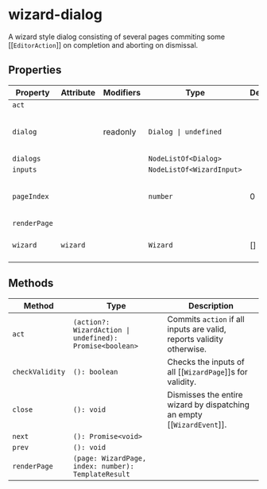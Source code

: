 # wizard-dialog

A wizard style dialog consisting of several pages commiting some
[[`EditorAction`]] on completion and aborting on dismissal.

## Properties

| Property     | Attribute | Modifiers | Type                      | Default | Description                                      |
|--------------|-----------|-----------|---------------------------|---------|--------------------------------------------------|
| `act`        |           |           |                           |         |                                                  |
| `dialog`     |           | readonly  | `Dialog \| undefined`     |         | The `Dialog` showing the active [[`WizardPage`]]. |
| `dialogs`    |           |           | `NodeListOf<Dialog>`      |         |                                                  |
| `inputs`     |           |           | `NodeListOf<WizardInput>` |         |                                                  |
| `pageIndex`  |           |           | `number`                  | 0       | Index of the currently active [[`WizardPage`]]   |
| `renderPage` |           |           |                           |         |                                                  |
| `wizard`     | `wizard`  |           | `Wizard`                  | []      | The [[`Wizard`]] implemented by this dialog.     |

## Methods

| Method          | Type                                             | Description                                      |
|-----------------|--------------------------------------------------|--------------------------------------------------|
| `act`           | `(action?: WizardAction \| undefined): Promise<boolean>` | Commits `action` if all inputs are valid, reports validity otherwise. |
| `checkValidity` | `(): boolean`                                    | Checks the inputs of all [[`WizardPage`]]s for validity. |
| `close`         | `(): void`                                       | Dismisses the entire wizard by dispatching an empty [[`WizardEvent`]]. |
| `next`          | `(): Promise<void>`                              |                                                  |
| `prev`          | `(): void`                                       |                                                  |
| `renderPage`    | `(page: WizardPage, index: number): TemplateResult` |                                                  |

